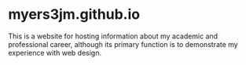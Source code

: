 # myers3jm.github.io

This is a website for hosting information about my academic and professional career, although its primary function is to demonstrate my experience with web design.
